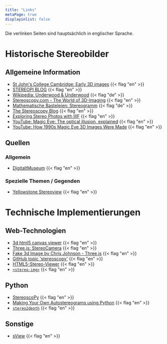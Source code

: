 ```yaml
---
title: "Links"
metaPage: true
displayinlist: false
---
```


Die verlinken Seiten sind hauptsächlich in englischer Sprache.

# Historische Stereobilder

## Allgemeine Information
* [St John's College Cambridge: Early 3D images](https://www.joh.cam.ac.uk/library/Early_3D_images) {{< flag "en" >}}
* [STEREOPI BLOG](https://stereopi.com/blog/art-stereoscopic-photo) {{< flag "en" >}}
* [Wikipedia: Underwood & Underwood](https://de.wikipedia.org/wiki/Underwood_%26_Underwood) {{< flag "de" >}}
* [Stereoscopy.com - The World of 3D-Imaging](https://www.stereoscopy.com/) {{< flag "en" >}}
* [Mathematische Basteleien: Stereogramm](https://www.mathematische-basteleien.de/stereogramm.htm) {{< flag "de" >}}
* [The Stereoscopy Blog](https://stereoscopy.blog/) {{< flag "en" >}}
* [Exploring Stereo Photos with IIIF](https://stereograph.davidnewbury.com/) {{< flag "en" >}}
* [YouTube: Magic Eye: The optical illusion, explained](https://www.youtube.com/watch?v=v8O8Em_RPNg) {{< flag "en" >}}
* [YouTube: How 1990s Magic Eye 3D Images Were Made](https://www.youtube.com/watch?v=uvXY99HysrU) {{< flag "en" >}}

## Quellen

### Allgemein

* [DigitaltMuseum](https://digitaltmuseum.org/search/?aq=topic%3A%22stereobild%22) {{< flag "en" >}}

### Spezielle Themen / Gegenden

* [Yellowstone Stereoview](https://www.yellowstonestereoviews.com/index.html) {{< flag "en" >}}

# Technische Implementierungen

## Web-Technologien

* [3d html5 canvas viewer](https://github.com/moul/3d-stereo-html5) {{< flag "en" >}}
* [Three.js: StereoCamera](https://threejs.org/docs/#api/en/cameras/StereoCamera) {{< flag "en" >}}
* [Fake 3d Image by Chris Johnson - Three.js](https://codepen.io/chrisjdesigner/pen/yLzopXW) {{< flag "en" >}}
* [GitHub topic 'stereoscopy'](https://github.com/topics/stereoscopy) {{< flag "en" >}}
* [HTML5-Stereo-Viewer](https://github.com/urix/HTML5-Stereo-Viewer) {{< flag "en" >}}
* [`<stereo-img>`](https://github.com/steren/stereo-img) {{< flag "en" >}}

## Python

* [StereoscoPy](https://github.com/2sh/StereoscoPy) {{< flag "en" >}}
* [Making Your Own Autostereograms using Python](https://flothesof.github.io/making-stereograms-Python.html) {{< flag "en" >}}
* [`stereo2depth`](https://github.com/pairote/stereo2depth) {{< flag "en" >}}

## Sonstige

* [sView](https://www.sview.ru/en/) {{< flag "en" >}}
